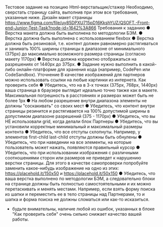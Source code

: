 Тестовое задание на позицию Html-верстальщик/стажер
Необходимо, сверстать страницу сайта, выполнив при этом все требования, указанные ниже.
Дизайн макет страницы https://www.figma.com/file/uy85DPXU715pD16KkshYUZ/QSOFT.-Front-end-Junior-Test-Task?node-id=1642%3A866
Требования к заданию
●	Верстка макета должна быть выполнена по методологии БЭМ.
●	Верстка должна быть выполнена с использованием flexbox
●	Верстка должна быть резиновой, т.е. контент должен равномерно растягиваться и занимать 100% ширины страницы в диапазоне от минимального (375px) до максимально возможного размера страницы (согласно макету 1170px)
●	Верстка должна корректно отображаться на разрешениях от 1440px до 375px.
●	Задание нужно выполнить в какой-либо онлайн-платформе для хранения кода (например, CodePen или CodeSandbox). 
Уточнение
В качестве изображений для партнеров можно использовать ссылки на любые картинки из интернета.
Как проверить себя
●	Убедитесь, что на в 3-х точках (375px, 768px, 1440px) ваша страница в браузере выглядит идеально точно также как в макете. Максимальная погрешность в расстояниях и размерах может быть не более 1px
●	На любом разрешение внутри диапазона элементы не должны "соскакивать" со своих мест
●	Убедитесь, что контент внутри страницы резинится и растягивается на 100% допустимой ширины в допустимом диапазоне разрешений (375 - 1170px)
●	Убедитесь, что вы НЕ использовали grid, когда делали блок Партнеры
●	Убедитесь, что вы установили корректные минимальный и максимальный размеры контента
●	Убедитесь, что все отступы схлопнуты. Например, у элементов first-child last-child отступы должны быть обнулены
●	Убедитесь, что при наведении на все элементы, на которые пользователь может нажать, появляются правильный курсор
●	Убедитесь, что при использовании изображения с различными соотношениями сторон или размеров не приведет к нарушению верстки страницы. Для этого в качестве самопроверки попробуйте заменить какое-нибудь изображение на одно из этих: https://placehold.it/150x50 и https://placehold.it/50x150 
●	Убедитесь, что ваша верстка выполнено по методологии БЭМ, а следовательно блоки на странице должны быть полностью самостоятельными и их можно перетаскивать и менять местами. Например, если взять форму поиска из шапки и переместить ее в тело страницы над Партнерами, то и шапка и форма поиска не должны сломаться или как-то исказиться.

* будьте внимательны, наличие любой из ошибок, указанных в блоке "Как проверить себя" очень сильно снижает качество вашей работы.
